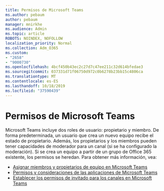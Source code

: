 ```yaml
---
title: Permisos de Microsoft Teams
ms.author: pebaum
author: pebaum
manager: mnirkhe
ms.audience: Admin
ms.topic: article
ROBOTS: NOINDEX, NOFOLLOW
localization_priority: Normal
ms.collection: Adm_O365
ms.custom:
- "2658"
- "9000730"
ms.openlocfilehash: 4bcf450b43ec2c27d7c47ee211c32d614bfedae3
ms.sourcegitcommit: 037331d71f06750d972c0b6278b23bb15c4806ca
ms.translationtype: MT
ms.contentlocale: es-ES
ms.lasthandoff: 10/18/2019
ms.locfileid: "37590439"
---
```

# <a name="microsoft-teams-permissions"></a>Permisos de Microsoft Teams

Microsoft Teams incluye dos roles de usuario: propietario y miembro. De forma predeterminada, un usuario que crea un nuevo equipo recibe el estado de propietario. Además, los propietarios y los miembros pueden tener capacidades de moderador para un canal (si se ha configurado la moderación). Si se crea un equipo a partir de un grupo de Office 365 existente, los permisos se heredan. Para obtener más información, vea:

- [Asignar miembros y propietarios de equipo en Microsoft Teams](https://docs.microsoft.com/microsoftteams/assign-roles-permissions)
- [Permisos y consideraciones de las aplicaciones de Microsoft Teams](https://docs.microsoft.com/microsoftteams/app-permissions)
- [Establecer los permisos de invitado para los canales en Microsoft Teams](https://support.office.com/article/4756c468-2746-4bfd-a582-736d55fcc169)
